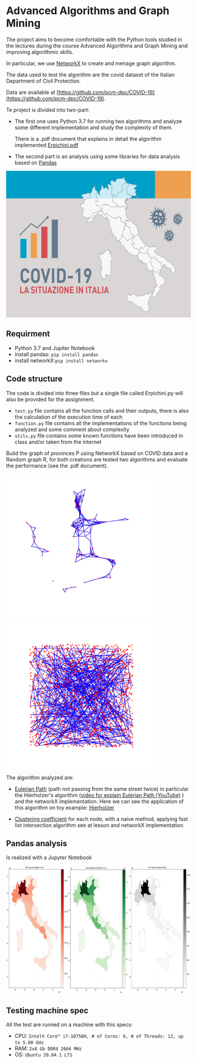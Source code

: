 # Advanced Algorithms and Graph Mining

The project aims to become comfortable with the Python tools studied in the lectures during the course Advanced Algorithms and Graph Mining and improving algorithmic skills.

In particular, we use [NetworkX](https://networkx.github.io/) to create and menage graph algorithm.

The data used to test the algorithm are the covid dataset of the Italian Department of Civil Protection. 

Data are available at [https://github.com/pcm-dpc/COVID-19](https://github.com/pcm-dpc/COVID-19).

Te project is divided into two-part:
+ The first one uses Python 3.7 for running two algorithms and analyze some different implementation and study the complexity of them.

  There is a .pdf document that explains in detail the algorithm implemented [Erpichini.pdf](https://github.com/iacopoerpichini/AAGM/tree/main/Erpichini.pdf)
  
+ The second part is an analysis using some libraries for data analysis based on [Pandas](https://pandas.pydata.org/docs/)


<img src="https://github.com/iacopoerpichini/AAGM/blob/master/img/italia.jpg" height="400" width="600">

## Requirment

+ Python 3.7 and Jupiter Notebook
+ install pandas: `pip install pandas`
+ install networkX:`pip install networkx`

## Code structure

The code is divided into three files but a single file called Erpichini.py will also be provided for the assignment.
+ `test.py` file contains all the function calls and their outputs, there is also the calculation of the execution time of each
+ `function.py` file contains all the implementations of the functions being analyzed and some comment about complexity
+ `utils.py` file contains some known functions have been introduced in class and/or taken from the internet

Build the graph of provinces P using NetworkX based on COVID data and a Random graph R, for both creations are tested two algorithms and evaluate the performance (see the .pdf document). 

<img src="https://github.com/iacopoerpichini/AAGM/blob/master/img/graph_P.png" height="400" width="400"> <img src="https://github.com/iacopoerpichini/AAGM/blob/master/img/graph_R.png" height="400" width="400">

The algorithm analyzed are:
+ [Eulerian Path](https://en.wikipedia.org/wiki/Eulerian_path) (path not passing from the same street twice) in particular the Hierholzer's algorithm ([video for explain Eulerian Path (YouTube)](https://www.youtube.com/watch?v=8MpoO2zA2l4) ) and the networkX implementation.
  Here we can see the application of this algorithm on toy example: [Hierholzer](https://www-m9.ma.tum.de/graph-algorithms/hierholzer/index_en.html#:~:text=The%20basic%20idea%20of%20Hierholzer's,first%20circle%20in%20the%20graph)
  
+ [Clustering coefficient](https://it.wikipedia.org/wiki/Coefficiente_di_clustering) for each node, with a naive method, applying fast list intersection algorithm see at lesson and networkX implementation.

## Pandas analysis
Is realized with a Jupyter Notebook

<img src="https://github.com/iacopoerpichini/AAGM/blob/master/img/heatmap.png" height="350" width="10000">

## Testing machine spec
All the test are runned on a machine with this specs:
+ CPU: `Intel® Core™ i7-10750H, # of Cores: 6, # of Threads: 12, up to 5.00 GHz`
+ RAM: `2x8 Gb DDR4 2666 MHz`
+ OS: `Ubuntu 20.04.1 LTS`

